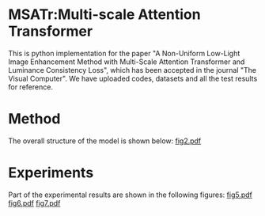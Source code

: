 # MSATr:Multi-scale Attention Transformer 
This is python implementation for the paper "A Non-Uniform Low-Light Image Enhancement Method with Multi-Scale Attention Transformer and Luminance Consistency Loss", which has been accepted in the journal "The Visual Computer". 
We have uploaded codes, datasets and all the test results for reference. 
# Method 
The overall structure of the model is shown below: 
[fig2.pdf](https://github.com/fang001021/MSATr/files/13760962/fig2.pdf)
# Experiments
Part of the experimental results are shown in the following figures: 
[fig5.pdf](https://github.com/fang001021/MSATr/files/13760967/fig5.pdf)
[fig6.pdf](https://github.com/fang001021/MSATr/files/13760968/fig6.pdf)
[fig7.pdf](https://github.com/fang001021/MSATr/files/13760965/fig7.pdf)

